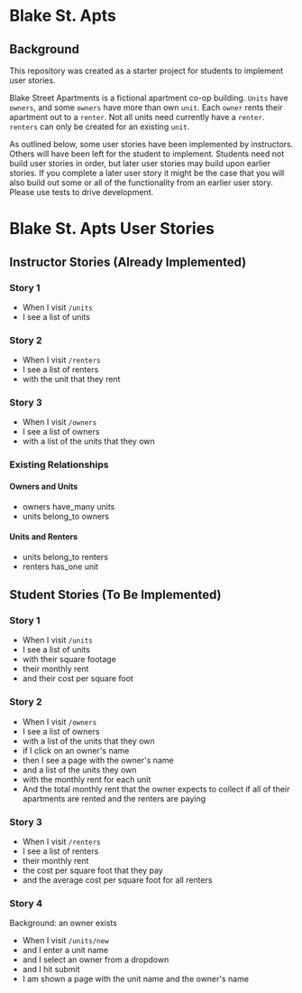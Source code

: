 # Blake St. Apts

## Background

This repository was created as a starter project for students to implement user stories.

Blake Street Apartments is a fictional apartment co-op building. `Units` have `owners`, and some `owners` have more than own `unit`. Each `owner` rents their apartment out to a `renter`. Not all units need currently have a `renter`. `renters` can only be created for an existing `unit`.

As outlined below, some user stories have been implemented by instructors. Others will have been left for the student to implement. Students need not build user stories in order, but later user stories may build upon earlier stories. If you complete a later user story it might be the case that you will also build out some or all of the functionality from an earlier user story. Please use tests to drive development.

# Blake St. Apts User Stories

## Instructor Stories (Already Implemented)

### Story 1

* When I visit `/units`
* I see a list of units

### Story 2

* When I visit `/renters`
* I see a list of renters
* with the unit that they rent

### Story 3

* When I visit `/owners`
* I see a list of owners
* with a list of the units that they own

### Existing Relationships

#### Owners and Units

* owners have_many units
* units belong_to owners

#### Units and Renters
* units belong_to renters
* renters has_one unit

## Student Stories (To Be Implemented)

### Story 1

* When I visit `/units`
* I see a list of units
* with their square footage
* their monthly rent
* and their cost per square foot

### Story 2

* When I visit `/owners`
* I see a list of owners
* with a list of the units that they own
* if I click on an owner's name
* then I see a page with the owner's name
* and a list of the units they own
* with the monthly rent for each unit
* And the total monthly rent that the owner expects to collect if all of their apartments are rented and the renters are paying

### Story 3

* When I visit `/renters`
* I see a list of renters
* their monthly rent
* the cost per square foot that they pay
* and the average cost per square foot for all renters

### Story 4

Background: an owner exists

* When I visit `/units/new`
* and I enter a unit name
* and I select an owner from a dropdown
* and I hit submit
* I am shown a page with the unit name and the owner's name
